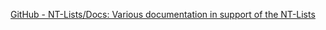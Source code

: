 
[GitHub - NT-Lists/Docs: Various documentation in support of the NT-Lists](https://github.com/NT-Lists/Docs)

